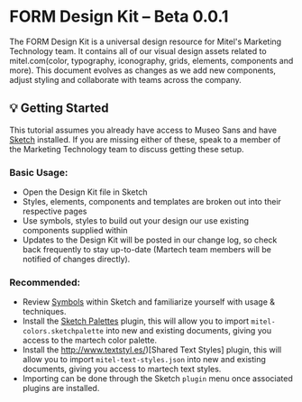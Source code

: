 # FORM Design Kit – Beta 0.0.1

The FORM Design Kit is a universal design resource for Mitel's Marketing Technology team.  It contains all of our visual design assets related to mitel.com(color, typography, iconography, grids, elements, components and more).  This document evolves as changes as we add new components, adjust styling and collaborate with teams across the company.


## :bulb: Getting Started

This tutorial assumes you already have access to Museo Sans and have [Sketch](https://www.sketchapp.com/) installed.  If you are missing either of these, speak to a member of the Marketing Technology team to discuss getting these setup.

### Basic Usage:
* Open the Design Kit file in Sketch
* Styles, elements, components and templates are broken out into their respective pages
* Use symbols, styles to build out your design our use existing components supplied within
* Updates to the Design Kit will be posted in our change log, so check back frequently to stay up-to-date (Martech team members will be notified of changes directly).

### Recommended:
* Review [Symbols](https://sketchapp.com/docs/symbols/) within Sketch and familiarize yourself with usage & techniques.
* Install the [Sketch Palettes](https://github.com/andrewfiorillo/sketch-palettes) plugin, this will allow you to import `mitel-colors.sketchpalette` into new and existing documents, giving you access to the martech color palette.
* Install the http://www.textstyl.es/)[Shared Text Styles] plugin, this will allow you to import `mitel-text-styles.json` into new and existing documents, giving you access to martech text styles.
* Importing can be done through the Sketch `plugin` menu once associated plugins are installed.
